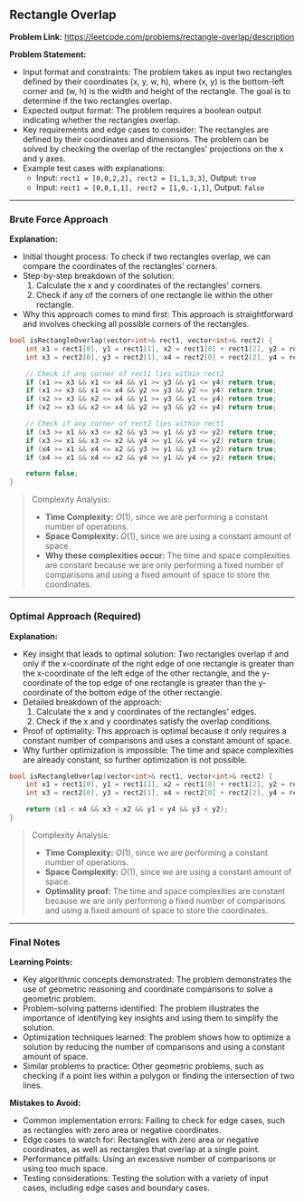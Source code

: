 ## Rectangle Overlap

**Problem Link:** https://leetcode.com/problems/rectangle-overlap/description

**Problem Statement:**
- Input format and constraints: The problem takes as input two rectangles defined by their coordinates (x, y, w, h), where (x, y) is the bottom-left corner and (w, h) is the width and height of the rectangle. The goal is to determine if the two rectangles overlap.
- Expected output format: The problem requires a boolean output indicating whether the rectangles overlap.
- Key requirements and edge cases to consider: The rectangles are defined by their coordinates and dimensions. The problem can be solved by checking the overlap of the rectangles' projections on the x and y axes.
- Example test cases with explanations:
  - Input: `rect1 = [0,0,2,2], rect2 = [1,1,3,3]`, Output: `true`
  - Input: `rect1 = [0,0,1,1], rect2 = [1,0,-1,1]`, Output: `false`

---

### Brute Force Approach

**Explanation:**
- Initial thought process: To check if two rectangles overlap, we can compare the coordinates of the rectangles' corners.
- Step-by-step breakdown of the solution:
  1. Calculate the x and y coordinates of the rectangles' corners.
  2. Check if any of the corners of one rectangle lie within the other rectangle.
- Why this approach comes to mind first: This approach is straightforward and involves checking all possible corners of the rectangles.

```cpp
bool isRectangleOverlap(vector<int>& rect1, vector<int>& rect2) {
    int x1 = rect1[0], y1 = rect1[1], x2 = rect1[0] + rect1[2], y2 = rect1[1] + rect1[3];
    int x3 = rect2[0], y3 = rect2[1], x4 = rect2[0] + rect2[2], y4 = rect2[1] + rect2[3];

    // Check if any corner of rect1 lies within rect2
    if (x1 >= x3 && x1 <= x4 && y1 >= y3 && y1 <= y4) return true;
    if (x1 >= x3 && x1 <= x4 && y2 >= y3 && y2 <= y4) return true;
    if (x2 >= x3 && x2 <= x4 && y1 >= y3 && y1 <= y4) return true;
    if (x2 >= x3 && x2 <= x4 && y2 >= y3 && y2 <= y4) return true;

    // Check if any corner of rect2 lies within rect1
    if (x3 >= x1 && x3 <= x2 && y3 >= y1 && y3 <= y2) return true;
    if (x3 >= x1 && x3 <= x2 && y4 >= y1 && y4 <= y2) return true;
    if (x4 >= x1 && x4 <= x2 && y3 >= y1 && y3 <= y2) return true;
    if (x4 >= x1 && x4 <= x2 && y4 >= y1 && y4 <= y2) return true;

    return false;
}
```

> Complexity Analysis:
> - **Time Complexity:** $O(1)$, since we are performing a constant number of operations.
> - **Space Complexity:** $O(1)$, since we are using a constant amount of space.
> - **Why these complexities occur:** The time and space complexities are constant because we are only performing a fixed number of comparisons and using a fixed amount of space to store the coordinates.

---

### Optimal Approach (Required)

**Explanation:**
- Key insight that leads to optimal solution: Two rectangles overlap if and only if the x-coordinate of the right edge of one rectangle is greater than the x-coordinate of the left edge of the other rectangle, and the y-coordinate of the top edge of one rectangle is greater than the y-coordinate of the bottom edge of the other rectangle.
- Detailed breakdown of the approach:
  1. Calculate the x and y coordinates of the rectangles' edges.
  2. Check if the x and y coordinates satisfy the overlap conditions.
- Proof of optimality: This approach is optimal because it only requires a constant number of comparisons and uses a constant amount of space.
- Why further optimization is impossible: The time and space complexities are already constant, so further optimization is not possible.

```cpp
bool isRectangleOverlap(vector<int>& rect1, vector<int>& rect2) {
    int x1 = rect1[0], y1 = rect1[1], x2 = rect1[0] + rect1[2], y2 = rect1[1] + rect1[3];
    int x3 = rect2[0], y3 = rect2[1], x4 = rect2[0] + rect2[2], y4 = rect2[1] + rect2[3];

    return (x1 < x4 && x3 < x2 && y1 < y4 && y3 < y2);
}
```

> Complexity Analysis:
> - **Time Complexity:** $O(1)$, since we are performing a constant number of operations.
> - **Space Complexity:** $O(1)$, since we are using a constant amount of space.
> - **Optimality proof:** The time and space complexities are constant because we are only performing a fixed number of comparisons and using a fixed amount of space to store the coordinates.

---

### Final Notes

**Learning Points:**
- Key algorithmic concepts demonstrated: The problem demonstrates the use of geometric reasoning and coordinate comparisons to solve a geometric problem.
- Problem-solving patterns identified: The problem illustrates the importance of identifying key insights and using them to simplify the solution.
- Optimization techniques learned: The problem shows how to optimize a solution by reducing the number of comparisons and using a constant amount of space.
- Similar problems to practice: Other geometric problems, such as checking if a point lies within a polygon or finding the intersection of two lines.

**Mistakes to Avoid:**
- Common implementation errors: Failing to check for edge cases, such as rectangles with zero area or negative coordinates.
- Edge cases to watch for: Rectangles with zero area or negative coordinates, as well as rectangles that overlap at a single point.
- Performance pitfalls: Using an excessive number of comparisons or using too much space.
- Testing considerations: Testing the solution with a variety of input cases, including edge cases and boundary cases.